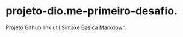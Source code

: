 # projeto-dio.me-primeiro-desafio.
Projeto Github 
link  util
[Sintaxe Basica Markdown](https://github.com/GabrielGCS07/projeto-dio.me-primeiro-desafio..git)
